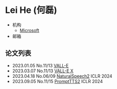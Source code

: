 # Lei He (何磊)

- 机构
  - [Microsoft](../Institutions/Microsoft.md)
- 邮箱

## 论文列表

- 2023.01.05 No.11/13 [VALL-E](../Models/Speech_LLM/2023.01.05_VALL-E.md)
- 2023.03.07 No.11/13 [VALL-E X](../Models/Speech_LLM/2023.03.07_VALL-E_X.md)
- 2023.04.18 No.06/09 [NaturalSpeech2](../Models/Diffusion/2023.04.18_NaturalSpeech2.md) ICLR 2024
- 2023.09.05 No.11/15 [PromptTTS2](../Models/Prompt/2023.09.05_PromptTTS2.md) ICLR 2024
